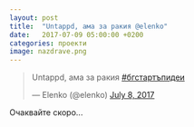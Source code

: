 ```yaml
---
layout: post
title:  "Untappd, ама за ракия @elenko"
date:   2017-07-09 05:00:00 +0200
categories: проекти
image: nazdrave.png
---
```


<blockquote class="twitter-tweet" data-lang="en"><p lang="und" dir="ltr">Untappd, ама за ракия <a href="https://twitter.com/hashtag/%D0%B1%D0%B3%D1%81%D1%82%D0%B0%D1%80%D1%82%D1%8A%D0%BF%D0%B8%D0%B4%D0%B5%D0%B8?src=hash">#бгстартъпидеи</a></p>&mdash; Elenko (@elenko) <a href="https://twitter.com/elenko/status/883654988727275521">July 8, 2017</a></blockquote>
<script async src="//platform.twitter.com/widgets.js" charset="utf-8"></script>

Очаквайте скоро...